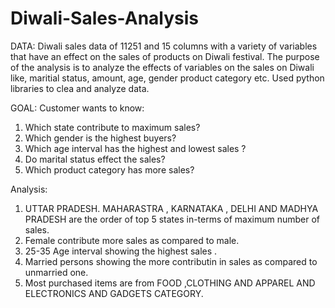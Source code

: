 # Diwali-Sales-Analysis

DATA: 
Diwali sales data of 11251 and 15 columns  with a variety of variables that have an effect on the sales of products on Diwali festival. The purpose of the analysis is to analyze the effects of variables on the sales on Diwali like, maritial status, amount, age, gender product category etc. Used python libraries to clea and analyze data.

GOAL: 
Customer wants to know:
1.	Which state contribute to maximum sales?
2.	Which gender is the highest buyers?
3.	Which age interval has the highest and lowest sales ?
4.	Do marital status effect the sales?
5.	Which product category has more sales?

Analysis:
1. UTTAR PRADESH. MAHARASTRA , KARNATAKA , DELHI AND MADHYA PRADESH are the order of top 5 states in-terms of maximum number of sales.
2. Female contribute more sales as compared to male.
3.    25-35   Age interval showing the highest sales .
4. Married persons showing the more contributin in sales as compared to unmarried one.
5. Most purchased items are  from FOOD ,CLOTHING AND APPAREL AND ELECTRONICS AND GADGETS CATEGORY. 






